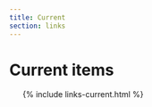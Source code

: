 ```yaml
---
title: Current
section: links
---
```

Current items
=============

<ul>
{% include links-current.html %}
</ul>
